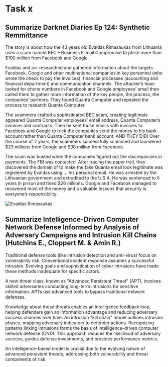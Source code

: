 # Task x
## Summarize Darknet Diaries Ep 124: Synthetic Remmittance
The story is about how the 43 years old Evaldas Rimasaukas from Lithuania uses a scam named BEC – Business E-mail Compromise to phish more than $100 million from Facebook and Google.</br>

Evaldas and co. researched and gathered information about the targets: Facebook, Google and other multinational companies in key personnel (who wrote the check to pay the invoices), financial processes (accounting and financial department) and communication channels. The attacker’s team looked for phone numbers in Facebook and Google employees’ email then called them to gather more information of the key people, the process, the companies’ partners. They found Quanta Computer and repeated the process to research Quanta Computer.</br>

The scammers crafted a sophisticated BEC scam, creating legitimate appeared Quanta Computer employees’ email address, Quanta Computer’s invoices and contracts. Then he sent those emails with invoices to Facebook and Google to trick the companies send the money to his bank account rather than Quanta Computer bank account. AND THEY DID! Over the course of 2 years, the scammers successfully scammed and laundered $23 millions from Google and $98 million from Facebook.</br>

The scam was busted when the companies figured out the discrepancies in payments. The FBI was contacted. After tracing the paper trail, they discovered the domain of to make the fake Quanta email look legitimate was registered by Evaldas using ... his personal email. He was arrested by the Lithuanian government and extradited to the U.S.A. He was sentenced to 5 years in prison and fined $26 millions. Google and Facebook managed to recovered most of the money and a valuable lessons that security is everyone’s responsibility.

<img src="https://g4.dcdn.lt/images/pix/evaldas-rimasauskas-75428475.jpg" alt="Evaldas Rimasaukas">


## Summarize Intelligence-Driven Computer Network Defense Informed by Analysis of Adversary Campaigns and Intrusion Kill Chains (Hutchins E., Cloppert M. & Amin R.)

Traditional defense tools (like intrusion detection and anti-virus) focus on vulnerability risk. Conventional incident response assumes a successful intrusion. Evolving goals and sophistication of cyber intrusions have made these methods inadequate for specific actors.

A new threat class, known as "Advanced Persistent Threat" (APT), involves skilled adversaries conducting long-term intrusions for sensitive information. APTs use advanced tools to bypass traditional network defenses.

Knowledge about these threats enables an intelligence feedback loop, helping defenders gain an information advantage and reducing adversary success chances over time. An intrusion "kill chain" model outlines intrusion phases, mapping adversary indicators to defender actions. Recognizing patterns linking intrusions forms the basis of intelligence-driven computer network defense (CND). This approach reduces the likelihood of adversary success, guides defense investments, and provides performance metrics.

An intelligence-based model is crucial due to the evolving nature of advanced persistent threats, addressing both vulnerability and threat components of risk.
